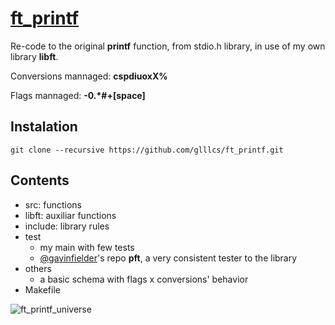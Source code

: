# [ft_printf](/others/en.subject.pdf)

Re-code to the original __printf__ function, from stdio.h library, in use of my own library __libft__.

Conversions mannaged: __cspdiuoxX%__

Flags mannaged: __-0.*#+[space]__

## Instalation
```
git clone --recursive https://github.com/glllcs/ft_printf.git
```

## Contents

* src: functions
* libft: auxiliar functions
* include: library rules
* test
  * my main with few tests
  * [@gavinfielder](https://github.com/gavinfielder)'s repo __pft__, a very consistent tester to the library
* others
  * a basic schema with flags x conversions' behavior
* Makefile

![ft_printf_universe](../assets/ft_printf.png?raw=true)
